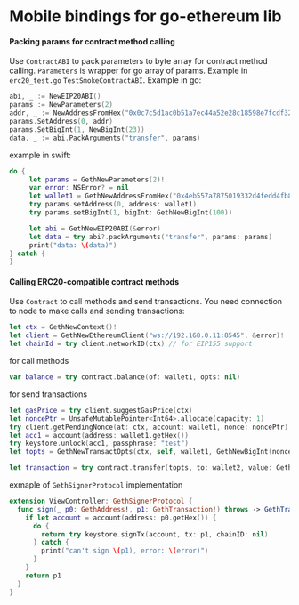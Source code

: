 # Mobile bindings for go-ethereum lib

#### Packing params for contract method calling
Use `ContractABI` to pack parameters to byte array for contract method calling. `Parameters` is wrapper for go array of params. Example in `erc20_test.go` `TestSmokeContractABI`.
Example in go:
```go
abi, _ := NewEIP20ABI()
params := NewParameters(2)
addr, _ := NewAddressFromHex("0x0c7c5d1ac0b51a7ec44a52e28c18598e7fcdf32a")
params.SetAddress(0, addr)
params.SetBigInt(1, NewBigInt(23))
data, _ := abi.PackArguments("transfer", params)
```
example in swift:
```swift
do {
	 let params = GethNewParameters(2)!
	 var error: NSError? = nil
	 let wallet1 = GethNewAddressFromHex("0x4eb557a7875019332d4fedd4fb8fc209e455b328", &error)!
	 try params.setAddress(0, address: wallet1)
	 try params.setBigInt(1, bigInt: GethNewBigInt(100))

	 let abi = GethNewEIP20ABI(&error)
	 let data = try abi?.packArguments("transfer", params: params)
	 print("data: \(data)")
} catch {
}

```

#### Calling ERC20-compatible contract methods
Use `Contract` to call methods and send transactions. You need connection to node to make calls and sending transactions:
```swift
let ctx = GethNewContext()!
let client = GethNewEthereumClient("ws://192.168.0.11:8545", &error)!
let chainId = try client.networkID(ctx) // for EIP155 support
```
for call methods
```swift
var balance = try contract.balance(of: wallet1, opts: nil)
```
for send transactions
```swift
let gasPrice = try client.suggestGasPrice(ctx)
let noncePtr = UnsafeMutablePointer<Int64>.allocate(capacity: 1)
try client.getPendingNonce(at: ctx, account: wallet1, nonce: noncePtr)
let acc1 = account(address: wallet1.getHex())
try keystore.unlock(acc1, passphrase: "test")
let topts = GethNewTransactOpts(ctx, self, wallet1, GethNewBigInt(noncePtr.pointee), nil/*GethNewBigInt(16) for EIP155*/, gasPrice, GethNewBigInt(3000000)) // self should implement `GethSignerProtocol`

let transaction = try contract.transfer(topts, to: wallet2, value: GethNewBigInt(3000))
```
exmaple of `GethSignerProtocol` implementation
```swift
extension ViewController: GethSignerProtocol {
  func sign(_ p0: GethAddress!, p1: GethTransaction!) throws -> GethTransaction {
    if let account = account(address: p0.getHex()) {
      do {
        return try keystore.signTx(account, tx: p1, chainID: nil)
      } catch {
        print("can't sign \(p1), error: \(error)")
      }
    }
    return p1
  }
}
```